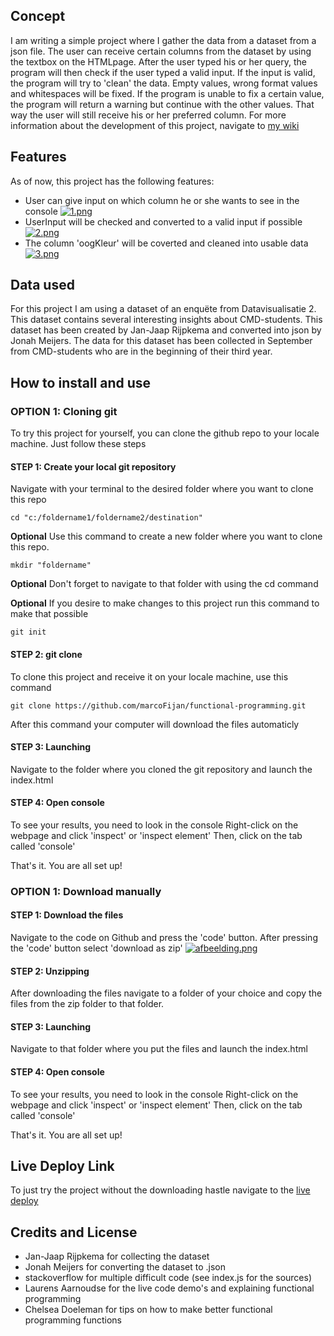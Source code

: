 ## Concept
I am writing a simple project where I gather the data from a dataset from a json file. The user can receive certain columns from the dataset by using the textbox on the HTMLpage. After the user typed his or her query, the program will then check if the user typed a valid input. If the input is valid, the program will try to 'clean' the data. Empty values, wrong format values and whitespaces will be fixed. If the program is unable to fix a certain value, the program will return a warning but continue with the other values. That way the user will still receive his or her preferred column.
For more information about the development of this project, navigate to [my wiki](https://github.com/marcoFijan/functional-programming/wiki/Opschonen-van-Data)

## Features
As of now, this project has the following features:
* User can give input on which column he or she wants to see in the console
[![1.png](https://i.postimg.cc/MT6nVypX/1.png)](https://postimg.cc/Tys2X5mX)
* UserInput will be checked and converted to a valid input if possible
[![2.png](https://i.postimg.cc/7PQ5JJ8Y/2.png)](https://postimg.cc/CdkhW1xW)
* The column 'oogKleur' will be coverted and cleaned into usable data
[![3.png](https://i.postimg.cc/vmMTwW9X/3.png)](https://postimg.cc/jDgtznMJ)

## Data used
For this project I am using a dataset of an enquëte from Datavisualisatie 2. This dataset contains several interesting insights about CMD-students. This dataset has been created by Jan-Jaap Rijpkema and converted into json by Jonah Meijers.
The data for this dataset has been collected in September from CMD-students who are in the beginning of their third year.

## How to install and use
### OPTION 1: Cloning git
To try this project for yourself, you can clone the github repo to your locale machine. Just follow these steps
#### STEP 1: Create your local git repository
Navigate with your terminal to the desired folder where you want to clone this repo
```
cd "c:/foldername1/foldername2/destination"
```

**Optional** Use this command to create a new folder where you want to clone this repo.
```
mkdir "foldername"
```
**Optional** Don't forget to navigate to that folder with using the cd command


**Optional** If you desire to make changes to this project run this command to make that possible
```
git init
```

#### STEP 2: git clone
To clone this project and receive it on your locale machine, use this command
```
git clone https://github.com/marcoFijan/functional-programming.git
```

After this command your computer will download the files automaticly

#### STEP 3: Launching
Navigate to the folder where you cloned the git repository and launch the index.html

#### STEP 4: Open console
To see your results, you need to look in the console
Right-click on the webpage and click 'inspect' or 'inspect element'
Then, click on the tab called 'console'

That's it. You are all set up!

### OPTION 1: Download manually
#### STEP 1: Download the files
Navigate to the code on Github and press the 'code' button. After pressing the 'code' button select 'download as zip'
[![afbeelding.png](https://i.postimg.cc/4xkw1zt8/afbeelding.png)](https://postimg.cc/9rbGmwLT)

#### STEP 2: Unzipping
After downloading the files navigate to a folder of your choice and copy the files from the zip folder to that folder.

#### STEP 3: Launching
Navigate to that folder where you put the files and launch the index.html

#### STEP 4: Open console
To see your results, you need to look in the console
Right-click on the webpage and click 'inspect' or 'inspect element'
Then, click on the tab called 'console'

That's it. You are all set up!

## Live Deploy Link
To just try the project without the downloading hastle navigate to the [live deploy](https://marcofijan.github.io/functional-programming/)

## Credits and License
* Jan-Jaap Rijpkema for collecting the dataset
* Jonah Meijers for converting the dataset to .json
* stackoverflow for multiple difficult code (see index.js for the sources)
* Laurens Aarnoudse for the live code demo's and explaining functional programming
* Chelsea Doeleman for tips on how to make better functional programming functions
